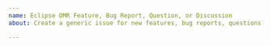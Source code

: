 ```yaml
---
name: Eclipse OMR Feature, Bug Report, Question, or Discussion
about: Create a generic issue for new features, bug reports, questions, or discussion.

---
```



